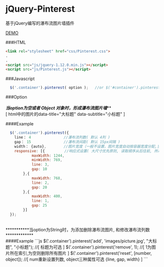 # jQuery-Pinterest
基于jQuery编写的瀑布流图片墙插件

[DEMO](http://nightcatsama.github.io/jQuery-Pinterest/)

###HTML
```html
<link rel="stylesheet" href="css/Pinterest.css">
.
.
<script src="js/jquery-1.12.0.min.js"></script>
<script src="js/Pinterest.js"></script>
```

###Javascript
```js
  $('.container').pinterest( option );   //or $('#container').pinterest( option ) 支持同时设置多个
```

###Option
<br>
<br>
***********当option为空或者 Object 对象时，形成瀑布流图片墙*************
<br>
[ html中的图片的data-title="大标题" data-subtitle="小标题" ]

####Example
```js
  $('.container').pinterest({
    line： 4               //瀑布流列数( 默认 4列 )
    gap： 15               //瀑布流间距( 默认 15px间隔 )
    width： {auto},        //图片宽度（一般不设置，图片宽度自动按容器宽度分配,当容器没设置宽度时,则按照页面宽度自动分配）
    responsive: [{         //响应式设置( 大尺寸优先原则, 读取顺序从后往前, 所以尽可能从大到小排序 )
			maxWidth: 1244,
			minWidth: 769,
			line: 3,
			gap: 10
		},{
			maxWidth: 768,
			line: 2,
			gap: 20
		},{
			maxWidth: 400,
			line: 1,
			gap: 25
		}]
  });
```
<br>
***********当option为String时，为添加删除瀑布流图片, 和修改瀑布流列数*************
<br>
####Example
```js
  $('.container').pinterest('add', 'images/picture.jpg', "大标题", "小标题");  //[ 标题为可选 ]
  $('.container').pinterest('remove', 1);  //[ 1为图片所在索引,为空则删除所有图片 ]
  $('.container').pinterest('reset', [number, object]);  //[ num重新设置列数, object三种属性可选 {line, gap, width} ]
```
